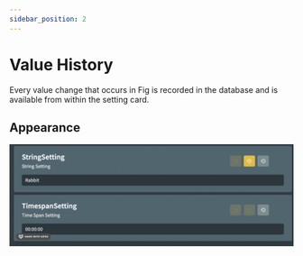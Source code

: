 ```yaml
---
sidebar_position: 2
---
```


# Value History

Every value change that occurs in Fig is recorded in the database and is available from within the setting card.

## Appearance

![Value History](../../../static/img/valuehistory.png)